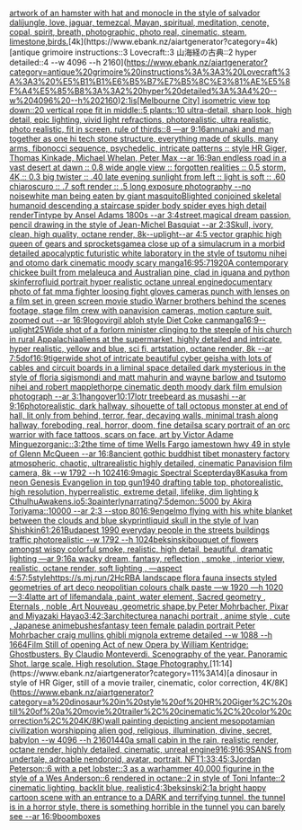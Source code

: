 [artwork of an hamster with hat and monocle in the style of salvador dalí](https://www.ebank.nz/aiartgenerator?category=artwork%20of%20an%20hamster%20with%20hat%20and%20monocle%20in%20the%20style%20of%20salvador%20dal%C3%AD)[jungle, love, jaguar, temezcal, Mayan, spiritual, meditation, cenote, copal, spirit, breath, photographic, photo real, cinematic, steam, limestone,](https://www.ebank.nz/aiartgenerator?category=jungle%2C%20love%2C%20jaguar%2C%20temezcal%2C%20Mayan%2C%20spiritual%2C%20meditation%2C%20cenote%2C%20copal%2C%20spirit%2C%20breath%2C%20photographic%2C%20photo%20real%2C%20cinematic%2C%20steam%2C%20limestone%2C)[birds.](https://www.ebank.nz/aiartgenerator?category=birds.)[4k](https://www.ebank.nz/aiartgenerator?category=4k)[antique grimoire instructions::3 Lovecraft::3 山海経の古典::2 hyper detailed::4 --w 4096 --h 2160](https://www.ebank.nz/aiartgenerator?category=antique%20grimoire%20instructions%3A%3A3%20Lovecraft%3A%3A3%20%E5%B1%B1%E6%B5%B7%E7%B5%8C%E3%81%AE%E5%8F%A4%E5%85%B8%3A%3A2%20hyper%20detailed%3A%3A4%20--w%204096%20--h%202160)[2:1](https://www.ebank.nz/aiartgenerator?category=2%3A1)[is](https://www.ebank.nz/aiartgenerator?category=is)[[Melbourne City] isometric view top down::20 vertical rope fit in middle::5 plants::10 ultra-detail, sharp look, high detail, epic lighting, vivid light refractions, photorealistic, ultra realistic, photo realistic, fit in screen, rule of thirds::8 —ar 9:16](https://www.ebank.nz/aiartgenerator?category=%5BMelbourne%20City%5D%20isometric%20view%20top%20down%3A%3A20%20vertical%20rope%20fit%20in%20middle%3A%3A5%20plants%3A%3A10%20ultra-detail%2C%20sharp%20look%2C%20high%20detail%2C%20epic%20lighting%2C%20vivid%20light%20refractions%2C%20photorealistic%2C%20ultra%20realistic%2C%20photo%20realistic%2C%20fit%20in%20screen%2C%20rule%20of%20thirds%3A%3A8%20%E2%80%94ar%209%3A16)[annunaki and man together as one hi tech stone structure, everything made of skulls, many arms, fibonocci sequence, psychedelic, intricate patterns :: style HR Giger, Thomas Kinkade, Michael Whelan, Peter Max   --ar 16:9](https://www.ebank.nz/aiartgenerator?category=annunaki%20and%20man%20together%20as%20one%20hi%20tech%20stone%20structure%2C%20everything%20made%20of%20skulls%2C%20many%20arms%2C%20fibonocci%20sequence%2C%20psychedelic%2C%20intricate%20patterns%20%3A%3A%20style%20HR%20Giger%2C%20Thomas%20Kinkade%2C%20Michael%20Whelan%2C%20Peter%20Max%20%20%20--ar%2016%3A9)[an endless road in a vast desert at dawn :: 0.8 wide angle view :: forgotten realities :: 0.5 storm, 4K,:: 0.3 big twister :: .40 late evening sunlight from left :: light is soft :: .60 chiaroscuro  :: .7 soft render :: .5 long exposure photography --no noise](https://www.ebank.nz/aiartgenerator?category=an%20endless%20road%20in%20a%20vast%20desert%20at%20dawn%20%3A%3A%200.8%20wide%20angle%20view%20%3A%3A%20forgotten%20realities%20%3A%3A%200.5%20storm%2C%204K%2C%3A%3A%200.3%20big%20twister%20%3A%3A%20.40%20late%20evening%20sunlight%20from%20left%20%3A%3A%20light%20is%20soft%20%3A%3A%20.60%20chiaroscuro%20%20%3A%3A%20.7%20soft%20render%20%3A%3A%20.5%20long%20exposure%20photography%20--no%20noise)[white man being eaten by giant masquito](https://www.ebank.nz/aiartgenerator?category=white%20man%20being%20eaten%20by%20giant%20masquito)[Blighted conjoined skeletal humanoid descending a staircase spider body spider eyes high detail renderTintype by Ansel Adams 1800s --ar 3:4](https://www.ebank.nz/aiartgenerator?category=Blighted%20conjoined%20skeletal%20humanoid%20descending%20a%20staircase%20spider%20body%20spider%20eyes%20high%20detail%20renderTintype%20by%20Ansel%20Adams%201800s%20--ar%203%3A4)[street,](https://www.ebank.nz/aiartgenerator?category=street%2C)[magical dream passion, pencil drawing in the style of Jean-Michel Basquiat --ar 2:3](https://www.ebank.nz/aiartgenerator?category=magical%20dream%20passion%2C%20pencil%20drawing%20in%20the%20style%20of%20Jean-Michel%20Basquiat%20--ar%202%3A3)[Skull, ivory, clean, high quality, octane render, 8k](https://www.ebank.nz/aiartgenerator?category=Skull%2C%20ivory%2C%20clean%2C%20high%20quality%2C%20octane%20render%2C%208k)[--uplight](https://www.ebank.nz/aiartgenerator?category=--uplight)[--ar 4:5 vector graphic high queen of gears and sprockets](https://www.ebank.nz/aiartgenerator?category=--ar%204%3A5%20vector%20graphic%20high%20queen%20of%20gears%20and%20sprockets)[game](https://www.ebank.nz/aiartgenerator?category=game)[a close up of a simulacrum in a morbid detailed apocalyptic futuristic white laboratory in the style of tsutomu nihei and otomo dark cinematic moody scary manga](https://www.ebank.nz/aiartgenerator?category=a%20close%20up%20of%20a%20simulacrum%20in%20a%20morbid%20detailed%20apocalyptic%20futuristic%20white%20laboratory%20in%20the%20style%20of%20tsutomu%20nihei%20and%20otomo%20dark%20cinematic%20moody%20scary%20manga)[16:9](https://www.ebank.nz/aiartgenerator?category=16%3A9)[5:7](https://www.ebank.nz/aiartgenerator?category=5%3A7)[1920](https://www.ebank.nz/aiartgenerator?category=1920)[A contemporary chickee built from melaleuca and Australian pine, clad in iguana and python skin](https://www.ebank.nz/aiartgenerator?category=A%20contemporary%20chickee%20built%20from%20melaleuca%20and%20Australian%20pine%2C%20clad%20in%20iguana%20and%20python%20skin)[ferrofluid portrait hyper realistic octane unreal engine](https://www.ebank.nz/aiartgenerator?category=ferrofluid%20portrait%20hyper%20realistic%20octane%20unreal%20engine)[documentary photo of fat mma fighter loosing fight gloves cameras punch with lenses on a film set in green screen movie studio Warner brothers behind the scenes footage, stage film crew with panavision cameras, motion capture suit, zoomed out  --ar 16:9](https://www.ebank.nz/aiartgenerator?category=documentary%20photo%20of%20fat%20mma%20fighter%20loosing%20fight%20gloves%20cameras%20punch%20with%20lenses%20on%20a%20film%20set%20in%20green%20screen%20movie%20studio%20Warner%20brothers%20behind%20the%20scenes%20footage%2C%20stage%20film%20crew%20with%20panavision%20cameras%2C%20motion%20capture%20suit%2C%20zoomed%20out%20%20--ar%2016%3A9)[logo](https://www.ebank.nz/aiartgenerator?category=logo)[virgil abloh style Diet Coke can](https://www.ebank.nz/aiartgenerator?category=virgil%20abloh%20style%20Diet%20Coke%20can)[manga](https://www.ebank.nz/aiartgenerator?category=manga)[16:9](https://www.ebank.nz/aiartgenerator?category=16%3A9)[--uplight](https://www.ebank.nz/aiartgenerator?category=--uplight)[25](https://www.ebank.nz/aiartgenerator?category=25)[Wide shot of a forlorn minister clinging to the steeple of his church in rural Appalachia](https://www.ebank.nz/aiartgenerator?category=Wide%20shot%20of%20a%20forlorn%20minister%20clinging%20to%20the%20steeple%20of%20his%20church%20in%20rural%20Appalachia)[](https://www.ebank.nz/aiartgenerator?category=)[aliens at the supermarket, highly detailed and intricate, hyper realistic, yellow and blue, sci fi, artstation, octane render, 8k --ar 7:5](https://www.ebank.nz/aiartgenerator?category=aliens%20at%20the%20supermarket%2C%20highly%20detailed%20and%20intricate%2C%20hyper%20realistic%2C%20yellow%20and%20blue%2C%20sci%20fi%2C%20artstation%2C%20octane%20render%2C%208k%20--ar%207%3A5)[dof](https://www.ebank.nz/aiartgenerator?category=dof)[16:9](https://www.ebank.nz/aiartgenerator?category=16%3A9)[tiger](https://www.ebank.nz/aiartgenerator?category=tiger)[wide shot of intricate beautiful cyber geisha with lots of cables and circuit boards in a liminal space detailed dark mysterious in the style of floria sigismondi and matt mahurin and wayne barlow and tsutomo nihei and robert mapplethorpe cinematic depth moody dark film emulsion photograph --ar 3:1](https://www.ebank.nz/aiartgenerator?category=wide%20shot%20of%20intricate%20beautiful%20cyber%20geisha%20with%20lots%20of%20cables%20and%20circuit%20boards%20in%20a%20liminal%20space%20detailed%20dark%20mysterious%20in%20the%20style%20of%20floria%20sigismondi%20and%20matt%20mahurin%20and%20wayne%20barlow%20and%20tsutomo%20nihei%20and%20robert%20mapplethorpe%20cinematic%20depth%20moody%20dark%20film%20emulsion%20photograph%20--ar%203%3A1)[hangover](https://www.ebank.nz/aiartgenerator?category=hangover)[10:17](https://www.ebank.nz/aiartgenerator?category=10%3A17)[lotr treebeard as musashi --ar 9:16](https://www.ebank.nz/aiartgenerator?category=lotr%20treebeard%20as%20musashi%20--ar%209%3A16)[photorealistic, dark hallway, sihouette of tall octopus monster at end of hall, lit only from behind, terror, fear, decaying walls, minimal trash along hallway, foreboding, real, horror, doom, fine details](https://www.ebank.nz/aiartgenerator?category=photorealistic%2C%20dark%20hallway%2C%20sihouette%20of%20tall%20octopus%20monster%20at%20end%20of%20hall%2C%20lit%20only%20from%20behind%2C%20terror%2C%20fear%2C%20decaying%20walls%2C%20minimal%20trash%20along%20hallway%2C%20foreboding%2C%20real%2C%20horror%2C%20doom%2C%20fine%20details)[a scary portrait of an orc warrior with face tattoos, scars on face, art by Victor Adame Minguez](https://www.ebank.nz/aiartgenerator?category=a%20scary%20portrait%20of%20an%20orc%20warrior%20with%20face%20tattoos%2C%20scars%20on%20face%2C%20art%20by%20Victor%20Adame%20Minguez)[organic::](https://www.ebank.nz/aiartgenerator?category=organic%3A%3A)[3:2](https://www.ebank.nz/aiartgenerator?category=3%3A2)[the time of time Wells Fargo jamestown hwy 49 in style of Glenn McQueen --ar 16:8](https://www.ebank.nz/aiartgenerator?category=the%20time%20of%20time%20Wells%20Fargo%20jamestown%20hwy%2049%20in%20style%20of%20Glenn%20McQueen%20--ar%2016%3A8)[ancient gothic buddhist tibet monastery factory  atmospheric, chaotic, ultrarealistic highly detailed, cinematic Panavision film camera, 8k --w 1792 --h 1024](https://www.ebank.nz/aiartgenerator?category=ancient%20gothic%20buddhist%20tibet%20monastery%20factory%20%20atmospheric%2C%20chaotic%2C%20ultrarealistic%20highly%20detailed%2C%20cinematic%20Panavision%20film%20camera%2C%208k%20--w%201792%20--h%201024)[16:9](https://www.ebank.nz/aiartgenerator?category=16%3A9)[magic Spectral Scepter](https://www.ebank.nz/aiartgenerator?category=magic%20Spectral%20Scepter)[day](https://www.ebank.nz/aiartgenerator?category=day)[8K](https://www.ebank.nz/aiartgenerator?category=8K)[asuka from neon Genesis Evangelion in top gun](https://www.ebank.nz/aiartgenerator?category=asuka%20from%20neon%20Genesis%20Evangelion%20in%20top%20gun)[1940 drafting table top, photorealistic, high resolution, hyperrealistic, extreme detail, lifelike, dim lighting k CthulhuAwakens.io](https://www.ebank.nz/aiartgenerator?category=1940%20drafting%20table%20top%2C%20photorealistic%2C%20high%20resolution%2C%20hyperrealistic%2C%20extreme%20detail%2C%20lifelike%2C%20dim%20lighting%20k%20CthulhuAwakens.io)[5:3](https://www.ebank.nz/aiartgenerator?category=5%3A3)[painterly](https://www.ebank.nz/aiartgenerator?category=painterly)[narrating](https://www.ebank.nz/aiartgenerator?category=narrating)[7:5](https://www.ebank.nz/aiartgenerator?category=7%3A5)[demon::5000 by Akira Toriyama::10000 --ar 2:3 --stop 80](https://www.ebank.nz/aiartgenerator?category=demon%3A%3A5000%20by%20Akira%20Toriyama%3A%3A10000%20--ar%202%3A3%20--stop%2080)[16:9](https://www.ebank.nz/aiartgenerator?category=16%3A9)[eng](https://www.ebank.nz/aiartgenerator?category=eng)[elmo flying with his white blanket between the clouds and blue sky](https://www.ebank.nz/aiartgenerator?category=elmo%20flying%20with%20his%20white%20blanket%20between%20the%20clouds%20and%20blue%20sky)[print](https://www.ebank.nz/aiartgenerator?category=print)[liquid skull in the style of Ivan Shishkin](https://www.ebank.nz/aiartgenerator?category=liquid%20skull%20in%20the%20style%20of%20Ivan%20Shishkin)[61:26](https://www.ebank.nz/aiartgenerator?category=61%3A26)[1](https://www.ebank.nz/aiartgenerator?category=1)[Budapest 1990 everyday people in the streets buildings traffic photorealistic --w 1792 --h 1024](https://www.ebank.nz/aiartgenerator?category=Budapest%201990%20everyday%20people%20in%20the%20streets%20buildings%20traffic%20photorealistic%20--w%201792%20--h%201024)[beksinski](https://www.ebank.nz/aiartgenerator?category=beksinski)[bouquet of flowers amongst wispy colorful smoke, realistic, high detail, beautiful, dramatic lighting —ar 9:16](https://www.ebank.nz/aiartgenerator?category=bouquet%20of%20flowers%20amongst%20wispy%20colorful%20smoke%2C%20realistic%2C%20high%20detail%2C%20beautiful%2C%20dramatic%20lighting%20%E2%80%94ar%209%3A16)[a wacky dream, fantasy, reflection , smoke , interior view, realistic, octane render, soft lighting , —aspect 4:5](https://www.ebank.nz/aiartgenerator?category=a%20wacky%20dream%2C%20fantasy%2C%20reflection%20%2C%20smoke%20%2C%20interior%20view%2C%20realistic%2C%20octane%20render%2C%20soft%20lighting%20%2C%20%E2%80%94aspect%204%3A5)[7:5](https://www.ebank.nz/aiartgenerator?category=7%3A5)[style](https://www.ebank.nz/aiartgenerator?category=style)[https://s.mj.run/2HcRBA  landscape flora fauna insects styled geometries of art deco neopolitian colours chalk paste —w 1920 —h 1020 —](https://www.ebank.nz/aiartgenerator?category=https%3A//s.mj.run/2HcRBA%20%20landscape%20flora%20fauna%20insects%20styled%20geometries%20of%20art%20deco%20neopolitian%20colours%20chalk%20paste%20%E2%80%94w%201920%20%E2%80%94h%201020%20%E2%80%94)[3:4](https://www.ebank.nz/aiartgenerator?category=3%3A4)[latte art of life](https://www.ebank.nz/aiartgenerator?category=latte%20art%20of%20life)[mandala ,paint ,water element, Sacred geometry , Eternals , noble ,Art Nouveau ,geometric shape,by Peter Mohrbacher, Pixar and Miyazaki Hayao](https://www.ebank.nz/aiartgenerator?category=mandala%20%2Cpaint%20%2Cwater%20element%2C%20Sacred%20geometry%20%2C%20Eternals%20%2C%20noble%20%2CArt%20Nouveau%20%2Cgeometric%20shape%2Cby%20Peter%20Mohrbacher%2C%20Pixar%20and%20Miyazaki%20Hayao)[3:4](https://www.ebank.nz/aiartgenerator?category=3%3A4)[2:3](https://www.ebank.nz/aiartgenerator?category=2%3A3)[architecture](https://www.ebank.nz/aiartgenerator?category=architecture)[a nanachi portrait , anime style , cute , Japanese anime](https://www.ebank.nz/aiartgenerator?category=a%20nanachi%20portrait%20%2C%20anime%20style%20%2C%20cute%20%2C%20Japanese%20anime)[bushes](https://www.ebank.nz/aiartgenerator?category=bushes)[fantasy teen female paladin portrait Peter Mohrbacher craig mullins ghibli mignola extreme detailed --w 1088 --h 1664](https://www.ebank.nz/aiartgenerator?category=fantasy%20teen%20female%20paladin%20portrait%20Peter%20Mohrbacher%20craig%20mullins%20ghibli%20mignola%20extreme%20detailed%20--w%201088%20--h%201664)[Film Still of opening Act of new Opera by William Kentridge: Ghostbusters. By Claudio Monteverdi. Scenography of the year. Panoramic Shot.  large scale. High resolution. Stage Photography.](https://www.ebank.nz/aiartgenerator?category=Film%20Still%20of%20opening%20Act%20of%20new%20Opera%20by%20William%20Kentridge%3A%20Ghostbusters.%20By%20Claudio%20Monteverdi.%20Scenography%20of%20the%20year.%20Panoramic%20Shot.%20%20large%20scale.%20High%20resolution.%20Stage%20Photography.)[11:14](https://www.ebank.nz/aiartgenerator?category=11%3A14)[a dinosaur in style of HR Giger, still of a movie trailer, cinematic, color correction, 4K/8K](https://www.ebank.nz/aiartgenerator?category=a%20dinosaur%20in%20style%20of%20HR%20Giger%2C%20still%20of%20a%20movie%20trailer%2C%20cinematic%2C%20color%20correction%2C%204K/8K)[wall painting depicting ancient mesopotamian civilization worshipping alien god, religious, illumination, divine, secret, babylon --w 4096  --h 2160](https://www.ebank.nz/aiartgenerator?category=wall%20painting%20depicting%20ancient%20mesopotamian%20civilization%20worshipping%20alien%20god%2C%20religious%2C%20illumination%2C%20divine%2C%20secret%2C%20babylon%20--w%204096%20%20--h%202160)[1440](https://www.ebank.nz/aiartgenerator?category=1440)[a small cabin in the rain, realistic render, octane render, highly detailed, cinematic, unreal engine](https://www.ebank.nz/aiartgenerator?category=a%20small%20cabin%20in%20the%20rain%2C%20realistic%20render%2C%20octane%20render%2C%20highly%20detailed%2C%20cinematic%2C%20unreal%20engine)[9](https://www.ebank.nz/aiartgenerator?category=9)[16:9](https://www.ebank.nz/aiartgenerator?category=16%3A9)[16:9](https://www.ebank.nz/aiartgenerator?category=16%3A9)[SANS from undertale, adroable nendoroid, avatar, portrait, NFT](https://www.ebank.nz/aiartgenerator?category=SANS%20from%20undertale%2C%20adroable%20nendoroid%2C%20avatar%2C%20portrait%2C%20NFT)[1:3](https://www.ebank.nz/aiartgenerator?category=1%3A3)[3:4](https://www.ebank.nz/aiartgenerator?category=3%3A4)[5:3](https://www.ebank.nz/aiartgenerator?category=5%3A3)[Jordan Peterson::6 with a pet lobster::3 as a warhammer 40,000 figurine in the style of a Wes Anderson::6 rendered in octane::2 in style of Toni Infante::2 cinematic lighting, backlit blue, realistic](https://www.ebank.nz/aiartgenerator?category=Jordan%20Peterson%3A%3A6%20with%20a%20pet%20lobster%3A%3A3%20as%20a%20warhammer%2040%2C000%20figurine%20in%20the%20style%20of%20a%20Wes%20Anderson%3A%3A6%20rendered%20in%20octane%3A%3A2%20in%20style%20of%20Toni%20Infante%3A%3A2%20cinematic%20lighting%2C%20backlit%20blue%2C%20realistic)[4:3](https://www.ebank.nz/aiartgenerator?category=4%3A3)[beksinski](https://www.ebank.nz/aiartgenerator?category=beksinski)[2:1](https://www.ebank.nz/aiartgenerator?category=2%3A1)[a bright happy cartoon scene with an entrance to a DARK and terrifying tunnel, the tunnel is in a horror style, there is something horrible in the tunnel you can barely see --ar 16:9](https://www.ebank.nz/aiartgenerator?category=a%20bright%20happy%20cartoon%20scene%20with%20an%20entrance%20to%20a%20DARK%20and%20terrifying%20tunnel%2C%20the%20tunnel%20is%20in%20a%20horror%20style%2C%20there%20is%20something%20horrible%20in%20the%20tunnel%20you%20can%20barely%20see%20--ar%2016%3A9)[boomboxes](https://www.ebank.nz/aiartgenerator?category=boomboxes)